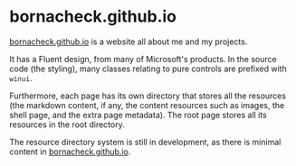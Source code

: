 # bornacheck.github.io
[bornacheck.github.io](https://bornacheck.github.io) is a website all about me and my projects.

It has a Fluent design, from many of Microsoft's products. In the source code (the styling), many classes relating to pure controls are prefixed with `winui`.

Furthermore, each page has its own directory that stores all the resources (the markdown content, if any,
the content resources such as images, the shell page, and the extra page metadata).
The root page stores all its resources in the root directory.

The resource directory system is still in development, as there is minimal content in [bornacheck.github.io](https://bornacheck.github.io).
